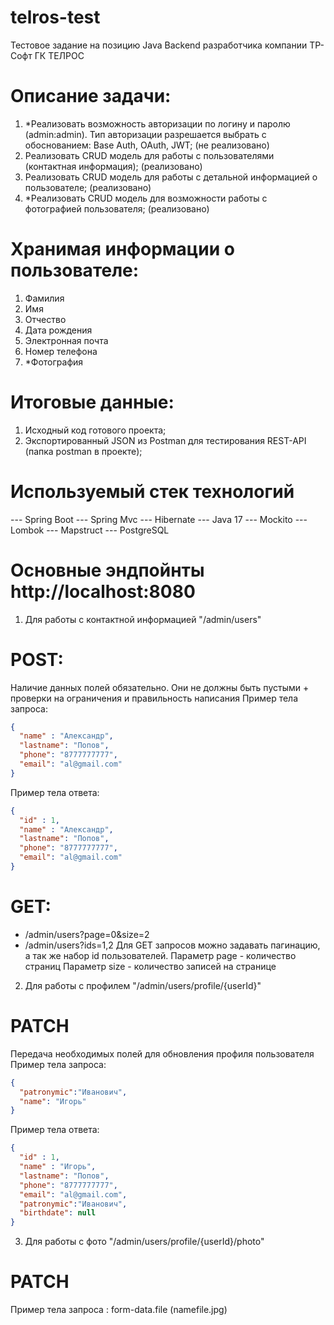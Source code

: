 # telros-test
Тестовое задание на позицию Java Backend разработчика компании ТР-Софт ГК ТЕЛРОС

# Описание задачи:
1. *Реализовать возможность авторизации по логину и паролю (admin:admin). Тип авторизации разрешается выбрать с
   обоснованием: Base Auth, OAuth, JWT; (не реализовано)
2. Реализовать CRUD модель для работы с пользователями (контактная информация); (реализовано)
3. Реализовать CRUD модель для работы с детальной информацией о
   пользователе; (реализовано)
4. *Реализовать CRUD модель для возможности работы с фотографией пользователя; (реализовано)

# Хранимая информации о пользователе:
1. Фамилия
2. Имя
3. Отчество
4. Дата рождения
5. Электронная почта
6. Номер телефона
7. *Фотография

# Итоговые данные:
1. Исходный код готового проекта;
2. Экспортированный JSON из Postman для тестирования REST-API (папка postman в проекте);

# Используемый стек технологий
--- Spring Boot
--- Spring Mvc
--- Hibernate
--- Java 17
--- Mockito
--- Lombok
--- Mapstruct
--- PostgreSQL

# Основные эндпойнты http://localhost:8080
1. Для работы с контактной информацией "/admin/users"
# POST: 
Наличие данных полей обязательно. Они не должны быть пустыми + проверки на ограничения и правильность написания
Пример тела запроса:
```json
{
  "name" : "Александр",
  "lastname": "Попов",
  "phone": "8777777777",
  "email": "al@gmail.com"
}
```
Пример тела ответа:
```json
{
  "id" : 1,
  "name" : "Александр",
  "lastname": "Попов",
  "phone": "8777777777",
  "email": "al@gmail.com"
}
```
# GET: 
- /admin/users?page=0&size=2 
- /admin/users?ids=1,2
 Для GET запросов можно задавать пагинацию, а так же набор id пользователей. 
 Параметр page - количество страниц
 Параметр size - количество записей на странице

2. Для работы с профилем "/admin/users/profile/{userId}"
# PATCH
Передача необходимых полей для обновления профиля пользователя
Пример тела запроса:
```json
{
  "patronymic":"Иванович",
  "name": "Игорь"
}
```
Пример тела ответа:
```json
{
  "id" : 1,
  "name" : "Игорь",
  "lastname": "Попов",
  "phone": "8777777777",
  "email": "al@gmail.com",
  "patronymic":"Иванович",
  "birthdate": null
}
```
3. Для работы с фото "/admin/users/profile/{userId}/photo"
# PATCH
Пример тела запроса : form-data.file (namefile.jpg)

